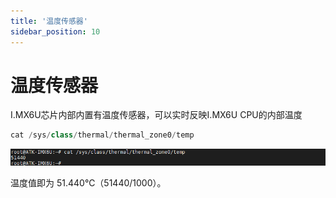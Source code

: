 ```yaml
---
title: '温度传感器'
sidebar_position: 10
---
```


# 温度传感器

I.MX6U芯片内部内置有温度传感器，可以实时反映I.MX6U CPU的内部温度

```c#
cat /sys/class/thermal/thermal_zone0/temp
```

![3.10.1](./img/3.10.1.png)

温度值即为 51.440℃（51440/1000）。



